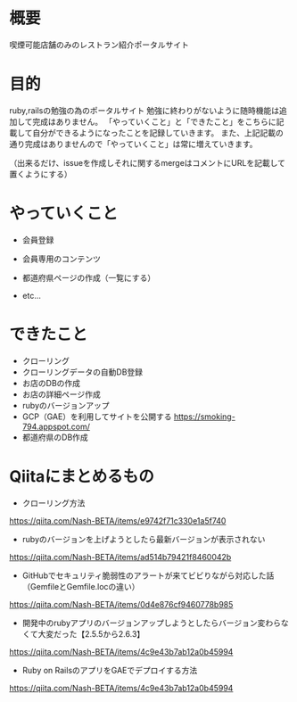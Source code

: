# 概要

喫煙可能店舗のみのレストラン紹介ポータルサイト

# 目的
ruby,railsの勉強の為のポータルサイト
勉強に終わりがないように随時機能は追加して完成はありません。
「やっていくこと」と「できたこと」をこちらに記載して自分ができるようになったことを記録していきます。
また、上記記載の通り完成はありませんので「やっていくこと」は常に増えていきます。

（出来るだけ、issueを作成しそれに関するmergeはコメントにURLを記載して置くようにする）

# やっていくこと

* 会員登録

* 会員専用のコンテンツ

* 都道府県ページの作成（一覧にする）

* etc...

# できたこと

* クローリング
* クローリングデータの自動DB登録
* お店のDBの作成
* お店の詳細ページ作成
* rubyのバージョンアップ 
* GCP（GAE）を利用してサイトを公開する
  https://smoking-794.appspot.com/
* 都道府県のDB作成

# Qiitaにまとめるもの
* クローリング方法

https://qiita.com/Nash-BETA/items/e9742f71c330e1a5f740

* rubyのバージョンを上げようとしたら最新バージョンが表示されない

https://qiita.com/Nash-BETA/items/ad514b79421f8460042b

* GitHubでセキュリティ脆弱性のアラートが来てビビりながら対応した話（GemfileとGemfile.locの違い）

https://qiita.com/Nash-BETA/items/0d4e876cf9460778b985

* 開発中のrubyアプリのバージョンアップしようとしたらバージョン変わらなくて大変だった【2.5.5から2.6.3】

https://qiita.com/Nash-BETA/items/4c9e43b7ab12a0b45994

* Ruby on RailsのアプリをGAEでデプロイする方法

https://qiita.com/Nash-BETA/items/4c9e43b7ab12a0b45994
